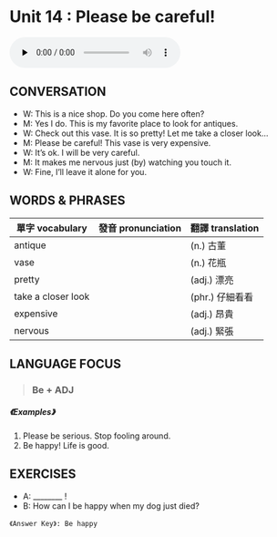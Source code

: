 # Unit 14 : Please be careful!

<audio controls preload="none">
  <source src="https://channelplus.ner.gov.tw/api/audio/5ad2e5e2f95e3500064f42aa">
</audio>

## CONVERSATION
* W: This is a nice shop. Do you come here often? 
* M: Yes I do. This is my favorite place to look for antiques. 
* W: Check out this vase. It is so pretty! Let me take a closer look… 
* M: Please be careful! This vase is very expensive. 
* W: It’s ok. I will be very careful. 
* M: It makes me nervous just (by) watching you touch it. 
* W: Fine, I’ll leave it alone for you.

## WORDS & PHRASES
單字 vocabulary|發音 pronunciation|翻譯 translation
---|---|---
antique||(n.) 古董
vase||(n.) 花瓶
pretty||(adj.) 漂亮
take a closer look||(phr.) 仔細看看
expensive||(adj.) 昂貴
nervous||(adj.) 緊張

## LANGUAGE FOCUS 
> <h3>Be + ADJ</h3>

##### 《Examples》
1. Please be serious. Stop fooling around.
2. Be happy! Life is good.

## EXERCISES 
* A: ________ !
* B: How can I be happy when my dog just died?

`《Answer Key》: Be happy`